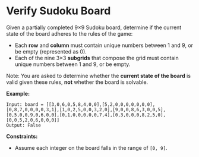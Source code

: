 # Verify Sudoku Board

Given a partially completed 9×9 Sudoku board, determine if the current state of the board adheres to the rules of the game:
- Each **row** and **column** must contain unique numbers between 1 and 9, or be empty (represented as 0).
- Each of the nine 3×3 **subgrids** that compose the grid must contain unique numbers between 1 and 9, or be empty.

Note: You are asked to determine whether the **current state of the board** is valid given these rules, **not** whether the board is solvable.

**Example:**
```
Input: board = [[3,0,6,0,5,8,4,0,0],[5,2,0,0,0,0,0,0,0],[0,8,7,0,0,0,0,3,1],[1,0,2,5,0,0,3,2,0],[9,0,0,8,6,3,0,0,5],[0,5,0,0,9,0,6,0,0],[0,1,0,0,0,0,0,7,4],[0,3,0,0,0,8,2,5,0],[0,0,5,2,0,6,0,0,0]]
Output: False
```

**Constraints:**
- Assume each integer on the board falls in the range of `[0, 9]`.